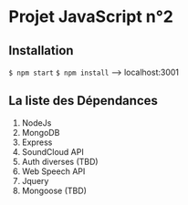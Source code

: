 # Projet JavaScript n°2

## Installation

```$ npm start```
```$ npm install```
--> localhost:3001

## La liste des Dépendances

1. NodeJs
2. MongoDB
3. Express 
4. SoundCloud API
5. Auth diverses (TBD)
6. Web Speech API
7. Jquery
8. Mongoose (TBD)